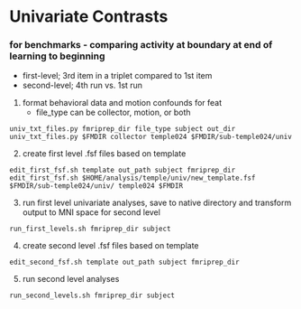 # Univariate Contrasts

### for benchmarks - comparing activity at boundary at end of learning to beginning
* first-level; 3rd item in a triplet compared to 1st item
* second-level; 4th run vs. 1st run
1. format behavioral data and motion confounds for feat
   * file_type can be collector, motion, or both
```
univ_txt_files.py fmriprep_dir file_type subject out_dir
univ_txt_files.py $FMDIR collector temple024 $FMDIR/sub-temple024/univ
```
2. create first level .fsf files based on template
```
edit_first_fsf.sh template out_path subject fmriprep_dir
edit_first_fsf.sh $HOME/analysis/temple/univ/new_template.fsf $FMDIR/sub-temple024/univ/ temple024 $FMDIR
```
3. run first level univariate analyses, save to native directory and transform output to MNI space for second level
```
run_first_levels.sh fmriprep_dir subject
```
4. create second level .fsf files based on template
```
edit_second_fsf.sh template out_path subject fmriprep_dir
```
5. run second level analyses
```
run_second_levels.sh fmriprep_dir subject
```
